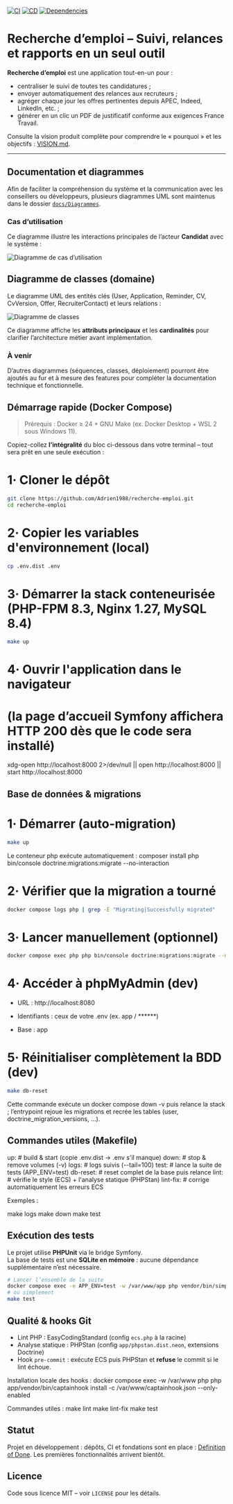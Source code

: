 [![CI](https://github.com/Adrien1988/recherche-emploi/actions/workflows/ci.yml/badge.svg)](https://github.com/Adrien1988/recherche-emploi/actions/workflows/ci.yml)
[![CD](https://github.com/Adrien1988/recherche-emploi/actions/workflows/deploy.yml/badge.svg?branch=main)](https://github.com/Adrien1988/recherche-emploi/actions/workflows/deploy.yml)
[![Dependencies](https://img.shields.io/badge/dependencies-automated-blue?logo=dependabot)](https://github.com/Adrien1988/recherche-emploi/security/dependabot)



# Recherche d’emploi – Suivi, relances et rapports en un seul outil

**Recherche d’emploi** est une application tout-en-un pour :

- centraliser le suivi de toutes tes candidatures ;
- envoyer automatiquement des relances aux recruteurs ;
- agréger chaque jour les offres pertinentes depuis APEC, Indeed, LinkedIn, etc. ;
- générer en un clic un PDF de justificatif conforme aux exigences France Travail.

Consulte la vision produit complète pour comprendre le « pourquoi » et les objectifs : [VISION.md](./VISION.md).

---

## Documentation et diagrammes

Afin de faciliter la compréhension du système et la communication avec les conseillers ou développeurs, plusieurs diagrammes UML sont maintenus dans le dossier [`docs/Diagrammes`](docs/Diagrammes).

### Cas d’utilisation

Ce diagramme illustre les interactions principales de l’acteur **Candidat** avec le système :

![Diagramme de cas d’utilisation](docs/Diagrammes/Diagramme_use_case.png)


## Diagramme de classes (domaine)

Le diagramme UML des entités clés (User, Application, Reminder, CV, CvVersion, Offer, RecruiterContact) et leurs relations :

![Diagramme de classes](docs/Diagrammes/Diagramme_class.png)

Ce diagramme affiche les **attributs principaux** et les **cardinalités** pour clarifier l’architecture métier avant implémentation.

### À venir
D’autres diagrammes (séquences, classes, déploiement) pourront être ajoutés au fur et à mesure des features pour compléter la documentation technique et fonctionnelle.


## Démarrage rapide (Docker Compose)

> Prérequis : Docker ≥ 24 + GNU Make (ex. Docker Desktop + WSL 2 sous Windows 11).

Copiez-collez **l’intégralité** du bloc ci-dessous dans votre terminal – tout sera prêt en une seule exécution :

# 1· Cloner le dépôt
```bash
git clone https://github.com/Adrien1988/recherche-emploi.git
cd recherche-emploi
```
# 2· Copier les variables d'environnement (local)
```bash
cp .env.dist .env
```
# 3· Démarrer la stack conteneurisée (PHP-FPM 8.3, Nginx 1.27, MySQL 8.4)
```bash
make up
```

# 4· Ouvrir l'application dans le navigateur
#    (la page d’accueil Symfony affichera HTTP 200 dès que le code sera installé)
xdg-open http://localhost:8000 2>/dev/null || open http://localhost:8000 || start http://localhost:8000

## Base de données & migrations

# 1· Démarrer (auto-migration)
```bash
make up
```
Le conteneur php exécute automatiquement : 
composer install
php bin/console doctrine:migrations:migrate --no-interaction

# 2· Vérifier que la migration a tourné
```bash
docker compose logs php | grep -E "Migrating|Successfully migrated"
```

# 3· Lancer manuellement (optionnel)
```bash
docker compose exec php php bin/console doctrine:migrations:migrate --no-interaction
```

# 4· Accéder à phpMyAdmin (dev)
- URL : http://localhost:8080

- Identifiants : ceux de votre .env (ex. app / ******)

- Base : app

# 5· Réinitialiser complètement la BDD (dev)
```bash
make db-reset
```
Cette commande exécute un docker compose down -v puis relance la stack ; l’entrypoint rejoue les migrations et recrée les tables (user, doctrine_migration_versions, …).

## Commandes utiles (Makefile)
up:         # build & start (copie .env.dist -> .env s'il manque)
down:       # stop & remove volumes (-v)
logs:       # logs suivis (--tail=100)
test:       # lance la suite de tests (APP_ENV=test)
db-reset:   # reset complet de la base puis relance
lint:       # vérifie le style (ECS) + l'analyse statique (PHPStan)
lint-fix:   # corrige automatiquement les erreurs ECS


Exemples : 

make logs
make down
make test


## Exécution des tests

Le projet utilise **PHPUnit** via le bridge Symfony.  
La base de tests est une **SQLite en mémoire** : aucune dépendance
supplémentaire n’est nécessaire.

```bash
# Lancer l’ensemble de la suite
docker compose exec -e APP_ENV=test -w /var/www/app php vendor/bin/simple-phpunit -v
# ou simplement
make test
```

## Qualité & hooks Git

- Lint PHP : EasyCodingStandard (config `ecs.php` à la racine)
- Analyse statique : PHPStan (config `app/phpstan.dist.neon`, extensions Doctrine)
- Hook `pre-commit` : exécute ECS puis PHPStan et **refuse** le commit si le lint échoue.

Installation locale des hooks :
docker compose exec -w /var/www php php app/vendor/bin/captainhook install -c /var/www/captainhook.json --only-enabled

Commandes utiles :
make lint
make lint-fix
make test


## Statut

Projet en développement : dépôts, CI et fondations sont en place : [Definition of Done](./docs/DoD.md). Les premières fonctionnalités arrivent bientôt.

## Licence

Code sous licence MIT – voir `LICENSE` pour les détails.
